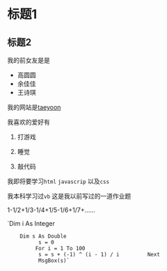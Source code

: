 # 标题1
## 标题2
我的前女友是是
* 高圆圆
* 余佳佳
* 王诗琪

我的网站是[taeyoon](http://taeyoon.com)

我喜欢的爱好有

1.  打游戏

2.  睡觉

3.  敲代码

我即将要学习`html` `javascrip` 以及`css`

我本科学习过`vb` 这是我以前写过的一道作业题

1-1/2+1/3-1/4+1/5-1/6+1/7+…… 

`Dim i As Integer 

        Dim s As Double  
              s = 0    
             For i = 1 To 100         
              s = s + (-1) ^ (i - 1) / i         Next         
              MsgBox(s)`


